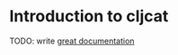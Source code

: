 # Introduction to cljcat

TODO: write [great documentation](http://jacobian.org/writing/what-to-write/)
